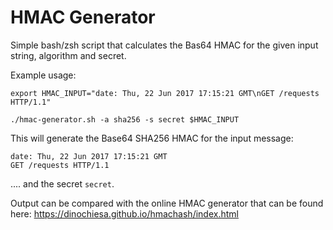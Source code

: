 # HMAC Generator

Simple bash/zsh script that calculates the Bas64 HMAC for the given input string, algorithm and secret.

Example usage:
```
export HMAC_INPUT="date: Thu, 22 Jun 2017 17:15:21 GMT\nGET /requests HTTP/1.1"

./hmac-generator.sh -a sha256 -s secret $HMAC_INPUT
```

This will generate the Base64 SHA256 HMAC for the input message:
```
date: Thu, 22 Jun 2017 17:15:21 GMT
GET /requests HTTP/1.1
```
.... and the secret `secret`.


Output can be compared with the online HMAC generator that can be found here: https://dinochiesa.github.io/hmachash/index.html